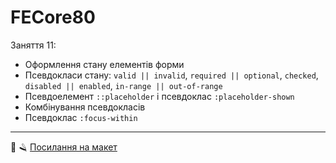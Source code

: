# FECore80

Заняття 11:

- Оформлення стану елементів форми
- Псевдокласи стану: `valid || invalid`, `required || optional`, `checked`, `disabled || enabled`,
  `in-range || out-of-range`
- Псевдоелемент `::placeholder` і псевдоклас `:placeholder-shown`
- Комбінування псевдокласів
- Псевдоклас `:focus-within`

---

💈 🪒
[Посилання на макет](https://www.figma.com/file/z6Rb84e4NKxe66QNokOWA8/Barbershop-EN?node-id=1374%3A32)
